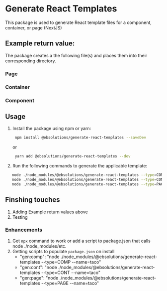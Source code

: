 # Generate React Templates

This package is used to generate React template files for a component, container, or page (NextJS)

## Example return value:

The package creates a the following file(s) and places them into their corresponding directory.

### Page

### Container

### Component

## Usage

1. Install the package using npm or yarn:

   ```bash
    npm install @ebsolutions/generate-react-templates --saveDev
   ```

   or

   ```bash
    yarn add @ebsolutions/generate-react-templates --dev
   ```

2. Run the following commands to generate the applicable template:

```bash
   node ./node_modules/@ebsolutions/generate-react-templates --type=COMP --name=taco
   node ./node_modules/@ebsolutions/generate-react-templates --type=CONT --name=taco
   node ./node_modules/@ebsolutions/generate-react-templates --type=PAGE --name=taco

```

## Finshing touches

1. Adding Example return values above
1. Testing

### Enhancements

1. Get `npx` command to work or add a script to package.json that calls node ./node_modules/etc.
1. Getting scripts to populate `package.json` on install
   - "gen:comp": "node ./node_modules/@ebsolutions/generate-react-templates --type=COMP --name=taco"
   - "gen:cont": "node ./node_modules/@ebsolutions/generate-react-templates --type=CONT --name=taco"
   - "gen:page": "node ./node_modules/@ebsolutions/generate-react-templates --type=PAGE --name=taco"

